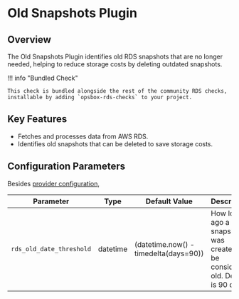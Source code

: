 # Old Snapshots Plugin

## Overview

The Old Snapshots Plugin identifies old RDS snapshots that are no longer needed, helping to reduce storage costs by deleting outdated snapshots.

!!! info "Bundled Check"

    This check is bundled alongside the rest of the community RDS checks, installable by adding `opsbox-rds-checks` to your project.

## Key Features

- Fetches and processes data from AWS RDS.
- Identifies old snapshots that can be deleted to save storage costs.

## Configuration Parameters

Besides [provider configuration](./rds_provider/rds_provider.md#fields),

| Parameter                | Type     | Default Value                        | Description                                                                 |
|--------------------------|----------|--------------------------------------|-----------------------------------------------------------------------------|
| `rds_old_date_threshold` | datetime | (datetime.now() - timedelta(days=90)) | How long ago a snapshot was created to be considered old. Default is 90 days. |
